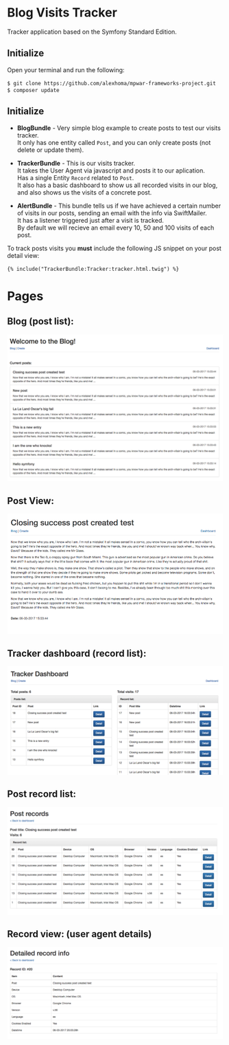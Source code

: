 Blog Visits Tracker
========================

Tracker application based on the Symfony Standard Edition.


Initialize
--------------

Open your terminal and run the following:

```
$ git clone https://github.com/alexhoma/mpwar-frameworks-project.git
$ composer update
```

Initialize
--------------
  * **BlogBundle** - Very simple blog example to create posts to test our visits tracker.<br>
  It only has one entity called `Post`,  and you can only create posts (not delete or update them).
    
  * **TrackerBundle** - This is our visits tracker.<br>
    It takes the User Agent via javascript and posts it to our aplication.<br>
    Has a single Entity `Record` related to `Post`.<br>
    It also has a basic dashboard to show us all recorded visits in our blog, and also shows us the visits of a concrete post.
    
  * **AlertBundle** - This bundle tells us if we have achieved a certain number of visits in our posts, sending an email with the info via SwiftMailer.<br>
  It has a listener triggered just after a visit is tracked.<br>
  By default we will recieve an email every 10, 50 and 100 visits of each post.

To track posts visits you **must** include the following JS snippet on your post detail view:

```
{% include("TrackerBundle:Tracker:tracker.html.twig") %}
```

Pages
===============

**Blog (post list):**
---------------
<img src="/readme/blog.png">

**Post View:**
---------------
<img src="/readme/post-view.png">

**Tracker dashboard (record list):**
---------------

<img src="/readme/tracker-dashboard.png">

**Post record list:**
---------------
<img src="/readme/tracker-post-records-list.png">

**Record view: (user agent details)**
---------------
<img src="/readme/record-detailed-view.png">
